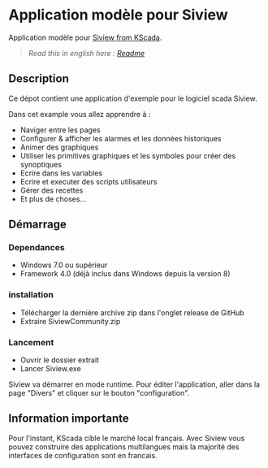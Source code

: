 # Application modèle pour Siview
Application modèle pour [Siview from KScada](https://www.kscada.com/siview.html).

>*Read this in english here : [Readme](README.md)*

## Description

Ce dépot contient une application d'exemple pour le logiciel scada Siview.

Dans cet example vous allez apprendre à :

* Naviger entre les pages
* Configurer & afficher les alarmes et les données historiques
* Animer des graphiques
* Utiliser les primitives graphiques et les symboles pour créer des synoptiques
* Ecrire dans les variables
* Ecrire et executer des scripts utilisateurs
* Gérer des recettes
* Et plus de choses...

## Démarrage

### Dependances

* Windows 7.0 ou supérieur
* Framework 4.0 (déjà inclus dans Windows depuis la version 8)

### installation

* Télécharger la dernière archive zip dans l'onglet release de GitHub
* Extraire SiviewCommunity.zip

### Lancement

* Ouvrir le dossier extrait
* Lancer Siview.exe

Siview va démarrer en mode runtime.
Pour éditer l'application, aller dans la page "Divers" et cliquer sur le bouton "configuration".


## Information importante

Pour l'instant, KScada cible le marché local français.
Avec Siview vous pouvez construire des applications multilangues mais la majorité des interfaces de configuration sont en francais.


